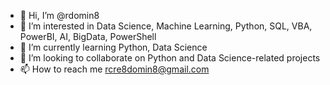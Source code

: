 - 👋 Hi, I’m @rdomin8
- 👀 I’m interested in Data Science, Machine Learning, Python, SQL, VBA, PowerBI, AI, BigData, PowerShell
- 🌱 I’m currently learning Python, Data Science
- 💞️ I’m looking to collaborate on Python and Data Science-related projects
- 📫 How to reach me rcre8domin8@gmail.com

<!---
rdomin8/rdomin8 is a ✨ special ✨ repository because its `README.md` (this file) appears on your GitHub profile.
You can click the Preview link to take a look at your changes.
--->

